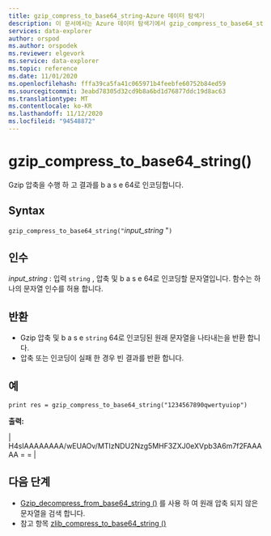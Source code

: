 ```yaml
---
title: gzip_compress_to_base64_string-Azure 데이터 탐색기
description: 이 문서에서는 Azure 데이터 탐색기에서 gzip_compress_to_base64_string () 명령을 설명 합니다.
services: data-explorer
author: orspod
ms.author: orspodek
ms.reviewer: elgevork
ms.service: data-explorer
ms.topic: reference
ms.date: 11/01/2020
ms.openlocfilehash: fffa39ca5fa41c065971b4feebfe60752b84ed59
ms.sourcegitcommit: 3eabd78305d32cd9b8a6bd1d76877ddc19d8ac63
ms.translationtype: MT
ms.contentlocale: ko-KR
ms.lasthandoff: 11/12/2020
ms.locfileid: "94548872"
---
```

# <a name="gzip_compress_to_base64_string"></a>gzip_compress_to_base64_string()

Gzip 압축을 수행 하 고 결과를 b a s e 64로 인코딩합니다.


## <a name="syntax"></a>Syntax

`gzip_compress_to_base64_string("`*input_string* "`)`

## <a name="arguments"></a>인수

*input_string* : 입력 `string` , 압축 및 b a s e 64로 인코딩할 문자열입니다. 함수는 하나의 문자열 인수를 허용 합니다.

## <a name="returns"></a>반환

* Gzip 압축 및 b a s e `string` 64로 인코딩된 원래 문자열을 나타내는을 반환 합니다. 
* 압축 또는 인코딩이 실패 한 경우 빈 결과를 반환 합니다.

## <a name="example"></a>예
```kusto
print res = gzip_compress_to_base64_string("1234567890qwertyuiop")
```

**출력:** 

| H4sIAAAAAAAA/wEUAOv/MTIzNDU2Nzg5MHF3ZXJ0eXVpb3A6m7f2FAAAAA = = |

## <a name="next-steps"></a>다음 단계

* [Gzip_decompress_from_base64_string ()](gzip-base64-decompress.md) 를 사용 하 여 원래 압축 되지 않은 문자열을 검색 합니다.
* 참고 항목 [zlib_compress_to_base64_string ()](zlib-base64-compress.md)

